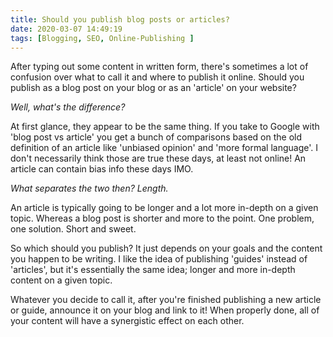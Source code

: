 ```yaml
---
title: Should you publish blog posts or articles?
date: 2020-03-07 14:49:19
tags: [Blogging, SEO, Online-Publishing ]
---
```


After typing out some content in written form, there's sometimes a lot of confusion over what to call it and where to publish it online. Should you publish as a blog post on your blog or as an 'article' on your website?

_Well, what's the difference?_

At first glance, they appear to be the same thing. If you take to Google with 'blog post vs article' you get a bunch of comparisons based on the old definition of an article like 'unbiased opinion' and 'more formal language'. I don't necessarily think those are true these days, at least not online! An article can contain bias info these days IMO.

_What separates the two then? Length._

An article is typically going to be longer and a lot more in-depth on a given topic. Whereas a blog post is shorter and more to the point. One problem, one solution. Short and sweet.

So which should you publish? It just depends on your goals and the content you happen to be writing. I like the idea of publishing 'guides' instead of 'articles', but it's essentially the same idea; longer and more in-depth content on a given topic.

Whatever you decide to call it, after you're finished publishing a new article or guide, announce it on your blog and link to it! When properly done, all of your content will have a synergistic effect on each other.